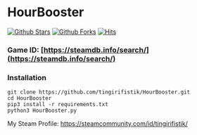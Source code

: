 # HourBooster
[![Github Stars](https://img.shields.io/github/stars/tingirifistik/HourBooster)]()
[![Github Forks](https://img.shields.io/github/forks/tingirifistik/HourBooster)]()
[![Hits](https://hits.sh/github.com/tingirifistik/HourBooster.svg?label=views&color=007ec6)](https://hits.sh/github.com/tingirifistik/HourBooster/)

### Game ID: [https://steamdb.info/search/](https://steamdb.info/search/)

### Installation

```console
git clone https://github.com/tingirifistik/HourBooster.git
cd HourBooster
pip3 install -r requirements.txt
python3 HourBooster.py
```

My Steam Profile: https://steamcommunity.com/id/tingirifistik/

